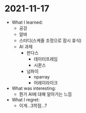 # 2021-11-17

- What I learned: 
  - 공강
  - 알바
  - 스터디(스케줄 조정으로 잠시 휴식)
  - AI 과제
    - 판다스
      - 데이터프레임
      - 시퀸스
    - 넘파이
      - nparray
      - 어레이라이크
- What was interesting: 
  - 뭔가 AI에 대해 알아가는 느낌
- What I regret:
  - 이게...3학점...? 